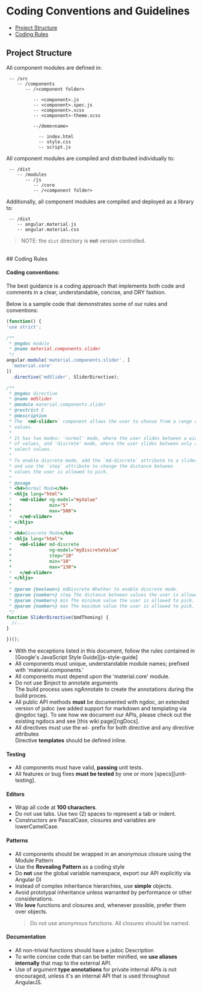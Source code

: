 # Coding Conventions and Guidelines

 - [Project Structure](#structure)
 - [Coding Rules](#rules)
 
 
## <a name="structure"></a> Project Structure

All component modules are defined in:

```text
 -- /src
    -- /components
       -- /<component folder>
          
          -- <component>.js
          -- <component>.spec.js
          -- <component>.scss
          -- <component>-theme.scss

          --/demo<name>

            -- index.html
            -- style.css
            -- script.js
```

All component modules are compiled and distributed individually to:

```text
 -- /dist
    -- /modules
       -- /js
          -- /core
          -- /<component folder>
```

Additionally, all component modules are compiled and deployed as a library to:

```text
 -- /dist
    -- angular.material.js
    -- angular.material.css
```

> NOTE: the `dist` directory is **not** version controlled.

<br/>
## <a name="rules"></a> Coding Rules

#### Coding conventions:

The best guidance is a coding approach that implements both code and comments in a clear, understandable, concise, and DRY fashion.

Below is a sample code that demonstrates some of our rules and conventions:

```js
(function() {
'use strict';

/**
 * @ngdoc module
 * @name material.components.slider
 */
angular.module('material.components.slider', [
  'material.core'
])
  .directive('mdSlider', SliderDirective);

/**
 * @ngdoc directive
 * @name mdSlider
 * @module material.components.slider
 * @restrict E
 * @description
 * The `<md-slider>` component allows the user to choose from a range of
 * values.
 *
 * It has two modes: 'normal' mode, where the user slides between a wide range
 * of values, and 'discrete' mode, where the user slides between only a few
 * select values.
 *
 * To enable discrete mode, add the `md-discrete` attribute to a slider,
 * and use the `step` attribute to change the distance between
 * values the user is allowed to pick.
 *
 * @usage
 * <h4>Normal Mode</h4>
 * <hljs lang="html">
 *   <md-slider ng-model="myValue" 
 *              min="5" 
 *              max="500">
 *   </md-slider>
 * </hljs>
 *
 * <h4>Discrete Mode</h4>
 * <hljs lang="html">
 *   <md-slider md-discrete 
 *              ng-model="myDiscreteValue" 
 *              step="10" 
 *              min="10" 
 *              max="130">
 *   </md-slider>
 * </hljs>
 *
 * @param {boolean=} mdDiscrete Whether to enable discrete mode.
 * @param {number=} step The distance between values the user is allowed to pick. Default 1.
 * @param {number=} min The minimum value the user is allowed to pick. Default 0.
 * @param {number=} max The maximum value the user is allowed to pick. Default 100.
 */
function SliderDirective($mdTheming) {
  //...
}

})();
```

*  With the exceptions listed in this document, follow the rules contained in [Google's JavaScript Style Guide][js-style-guide]
*  All components must unique, understandable module names; prefixed with 'material.components.'
*  All components must depend upon the 'material.core' module.
*  Do not use $inject to annotate arguments<br/>The build process uses ngAnnotate to create the annotations during the build proces.
*  All public API methods **must** be documented with ngdoc, an extended version of jsdoc (we added support for markdown and templating via @ngdoc tag). To see how we document our APIs, please check out the existing ngdocs and see [this wiki page][ngDocs].
*  All directives must use the `md-` prefix for both directive and any directive attributes<br/>  Directive **templates** should be defined inline.


#### Testing

* All components must have valid, **passing** unit tests.
* All features or bug fixes **must be tested** by one or more [specs][unit-testing].

#### Editors

* Wrap all code at **100 characters**.
* Do not use tabs. Use two (2) spaces to represent a tab or indent.
* Constructors are PascalCase, closures and variables are lowerCamelCase.

#### Patterns

* All components should be wrapped in an anonymous closure using the Module Pattern
* Use the **Revealing Pattern** as a coding style
* Do **not** use the global variable namespace, export our API explicitly via Angular DI
* Instead of complex inheritance hierarchies, use **simple** objects.
* Avoid prototypal inheritance unless warranted by performance or other considerations.
* We **love** functions and closures and, whenever possible, prefer them over objects.
  > Do not use anonymous functions. All closures should be named.

#### Documentation

* All non-trivial functions should have a jsdoc Description
* To write concise code that can be better minified, we **use aliases internally** that map to the
  external API.
* Use of argument **type annotations** for private internal APIs is not encouraged, unless it's an internal API
  that is used throughout AngularJS. 


